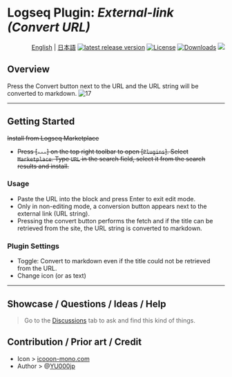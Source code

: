 # Logseq Plugin: *External-link (Convert URL)*

<div align="right">
 
[English](https://github.com/YU000jp/logseq-db-plugin-external-link) | [日本語](https://github.com/YU000jp/logseq-db-plugin-external-link/blob/main/readme.ja.md) [![latest release version](https://img.shields.io/github/v/release/YU000jp/logseq-db-plugin-external-link)](https://github.com/YU000jp/logseq-db-plugin-external-link/releases)
[![License](https://img.shields.io/github/license/YU000jp/logseq-db-plugin-external-link?color=blue)](https://github.com/YU000jp/logseq-db-plugin-external-link/LICENSE)
[![Downloads](https://img.shields.io/github/downloads/YU000jp/logseq-db-plugin-external-link/total.svg)](https://github.com/YU000jp/logseq-db-plugin-external-link/releases)
<a href="https://www.buymeacoffee.com/yu000japan"><img src="https://img.buymeacoffee.com/button-api/?text=Buy me a pizza&emoji=🍕&slug=yu000japan&button_colour=FFDD00&font_colour=000000&font_family=Poppins&outline_colour=000000&coffee_colour=ffffff" /></a>
</div>

## Overview

Press the Convert button next to the URL and the URL string will be converted to markdown.
![17](https://github.com/user-attachments/assets/10ccacc6-d217-45e1-aa58-d64cf3bc3b14)

---

## Getting Started

~~Install from Logseq Marketplace~~
  - ~~Press [`---`] on the top right toolbar to open [`Plugins`]. Select `Marketplace`. Type `URL` in the search field, select it from the search results and install.~~

### Usage

- Paste the URL into the block and press Enter to exit edit mode.
- Only in non-editing mode, a conversion button appears next to the external link (URL string).
- Pressing the convert button performs the fetch and if the title can be retrieved from the site, the URL string is converted to markdown.

### Plugin Settings

- Toggle: Convert to markdown even if the title could not be retrieved from the URL.
- Change icon (or as text)

---

## Showcase / Questions / Ideas / Help

> Go to the [Discussions](https://github.com/YU000jp/logseq-db-plugin-external-link/discussions) tab to ask and find this kind of things.


## Contribution / Prior art / Credit

- Icon > [icooon-mono.com](https://icooon-mono.com/10968-%e3%83%aa%e3%83%b3%e3%82%af%e3%81%ae%e3%83%95%e3%83%aa%e3%83%bc%e3%82%a2%e3%82%a4%e3%82%b3%e3%83%b31/)
- Author > @[YU000jp](https://github.com/YU000jp)
